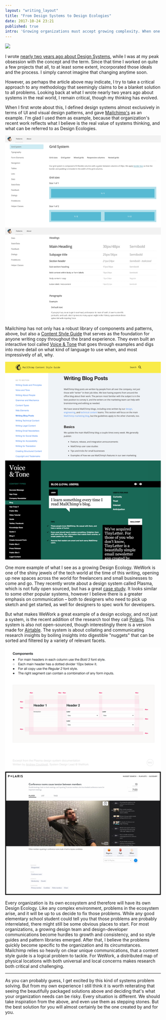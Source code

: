 ```yaml
---
layout: "writing_layout"
title: "From Design Systems to Design Ecologies"
date: 2017-10-24 23:21   
published: true
intro: 'Growing organizations must accept growing complexity. When one "design system" is not enough, sometimes collections of systems are used, in what could be called a design ecology.'
---
```

<div class="image-wrapper medium">
		<img src="https://media.giphy.com/media/12fNxpgLxJDG0w/giphy.gif" />
</div>


I wrote [nearly two years ago about Design Systems](http://aarongitlin.com/writings/systems.html), while I was at my peak obsession with the concept and the term. Since that time I worked on quite a few projects that all, to at least some extent, incorporated those ideals and the process. I simply cannot imagine that changing anytime soon.

However, as perhaps the article above may indicate, I try to take a critical approach to any methodology that seemingly claims to be a blanket solution to all problems. Looking back at what I wrote nearly two years ago about systems in the real world, I remain critical, though my thinking has evolved.

When I first wrote about this, I defined design systems almost exclusively in terms of UI and visual design patterns, and gave [Mailchimp's](https://ux.mailchimp.com/patterns) as an example. I'm glad I used them as example, because that organization's recent work reflects what I believe is the real value of systems thinking, and what can be referred to as Design Ecologies.

<div class="image-wrapper extra-large image-two-across box-shadow">
    <img src="../images/blog/mailchimp-ux-patterns-grids.png" />
    <img src="../images/blog/mailchimp-ux-patterns-type.png" />
</div>

Mailchimp has not only has a robust library of components and patterns, above, but also a [Content Style Guide](https://styleguide.mailchimp.com/) that serves as the foundation for anyone writing copy throughout the brand experience. They even built an interactive tool called [Voice & Tone](http://voiceandtone.com/) that goes through examples and digs into more detail on what kind of language to use when, and most impressively of all, why.

<div class="image-wrapper extra-large image-two-across box-shadow">
    <img src="../images/blog/mailchimp-content-style-guide.png" />
    <img src="../images/blog/mailchimp-voice-tone.png" />
</div>

One more example of what I see as a growing Design Ecology. WeWork is one of the shiny jewels of the tech world at the time of this writing, opening up new spaces across the world for freelancers and small businesses to come and go. They recently wrote about a design system called Plasma, which is not fully open sourced, but has a great [case study](https://medium.com/@andrewcouldwell/plasma-design-system-4d63fb6c1afc). It looks similar to some other popular systems, however I believe there is a greater emphasis on communication – both to designers who need to pick up sketch and get started, as well for designers to spec work for developers.

But what makes WeWork a great example of a design ecology, and not just a system, is the recent addition of the research tool they call [Polaris](https://www.wework.com/blog/posts/democratizing-ux). This system is also not open-sourced, though interestingly there is a version made for [Airtable](https://airtable.com/universe/expShuhNMi0Oc0xpb/polaris-ux-nuggets). The system is about collating and communicating research insights by boiling insights into digestible "nuggets" that can be sorted and filtered by a variety of relevant facets.

<div class="image-wrapper extra-large image-two-across box-shadow">
    <img src="../images/blog/plasma.png" />
    <img src="../images/blog/polaris.jpg" />
</div>

Every organization is its own ecosystem and therefore will have its own Design Ecology. Like any complex environment, problems in the ecosystem arise, and it will be up to us decide to fix those problems. While any good elementary school student could tell you that those problems are probably interrelated, there might still be some obvious places to start. For most organizations, a growing design team and design-developer communications become hurdles to growth and consistency, and so style guides and pattern libraries emerged. After that, I believe the problems quickly become specific to the organization and its circumstances. Mailchimp relies so heavily on clear unique communications, that a content style guide is a logical problem to tackle. For WeWork, a distributed map of physical locations with both universal and local concerns makes research both critical and challenging.

---

As you can probably guess, I get excited by this kind of systems problem solving. But from my own experience I still think it is worth reiterating that seeing the beautifully packaged solutions above and deciding that's what your organization needs can be risky. Every situation is different. We should take inspiration from the above, and even use them as stepping stones. But the best solution for you will almost certainly be the one created by and for you.
